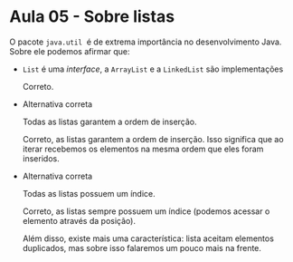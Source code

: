 # Aula 05 - Sobre listas

O pacote `java.util`
 é de extrema importância no desenvolvimento Java. Sobre ele podemos afirmar que:

- `List` é uma *interface*, a `ArrayList` e a `LinkedList` são implementações
    
    Correto.
    
- Alternativa correta
    
    Todas as listas garantem a ordem de inserção.
    
    Correto, as listas garantem a ordem de inserção. Isso significa que ao iterar recebemos os elementos na mesma ordem que eles foram inseridos.
    
- Alternativa correta
    
    Todas as listas possuem um índice.
    
    Correto, as listas sempre possuem um índice (podemos acessar o elemento através da posição).
    
    Além disso, existe mais uma característica: lista aceitam elementos duplicados, mas sobre isso falaremos um pouco mais na frente.